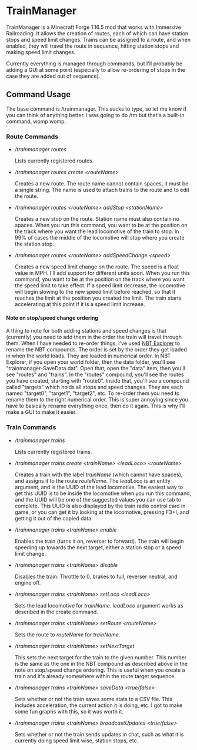 # TrainManager

TrainManager is a Minecraft Forge 1.16.5 mod that works with Immersive Railroading. It allows the creation of routes, each of which can have station stops and speed limit changes. Trains can be assigned to a route, and when enabled, they will travel the route in sequence, hitting station stops and making speed limit changes.

Currently everything is managed through commands, but I'll probably be adding a GUI at some point (especially to allow re-ordering of stops in the case they are added out of sequence).

## Command Usage

The base command is /trainmanager. This sucks to type, so let me know if you can think of anything better. I was going to do /tm but that's a built-in command, womp womp.

### Route Commands

- */trainmanager routes*
  
  Lists currently registered routes.
- */trainmanager routes create \<routeName\>*
  
  Creates a new route. The route name cannot contain spaces, it must be a single string. The name is used to attach trains to the route and to edit the route.
- */trainmanager routes \<routeName\> addStop \<stationName\>*
  
  Creates a new stop on the route. Station name must also contain no spaces. When you run this command, you want to be at the position on the track where you want the lead locomotive of the train to stop. In 99% of cases the middle of the locomotive will stop where you create the station stop.
- */trainmanager routes \<routeName\> addSpeedChange \<speed\>*

  Creates a new speed limit change on the route. The speed is a float value in MPH. I'll add support for different units soon. When you run this command, you want to be at the position on the track where you want the speed limit to take effect. If a speed limit decrease, the locomotive will begin slowing to the new speed limit before reached, so that it reaches the limit at the position you created the limit. The train starts accelerating at this point if it is a speed limit increase.

#### Note on stop/speed change ordering

  A thing to note for both adding stations and speed changes is that (currently) you need to add them in the order the train will travel through them. When I have needed to re-order things, I've used [NBT Explorer](https://www.minecraftforum.net/forums/mapping-and-modding-java-edition/minecraft-tools/1262665-nbtexplorer-nbt-editor-for-windows-and-mac) to rename the NBT compounds. The order is set by the order they get loaded in when the world loads. They are loaded in numerical order. In NBT Explorer, if you open your world folder, then the data folder, you'll see "trainmanager-SaveData.dat". Open that, open the "data" item, then you'll see "routes" and "trains". In the "routes" compound, you'll see the routes you have created, starting with "route0". Inside that, you'll see a compound called "targets" which holds all stops and speed changes. They are each named "target0", "target1", "target2", etc. To re-order them you need to rename them to the right numerical order. This is super annoying since you have to basically rename everything once, then do it again. This is why I'll make a GUI to make it easier. 

### Train Commands

- */trainmanager trains*

  Lists currently registered trains.
- */trainmanager trains create \<trainName\> \<leadLoco\> \<routeName\>*

  Creates a train with the label *trainName* (which cannot have spaces), and assigns it to the route *routeName*. The *leadLoco* is an entity argument, and is the UUID of the lead locomotive. The easiest way to get this UUID is to be inside the locomotive when you run this command, and the UUID will be one of the suggested values you can use tab to complete. This UUID is also displayed by the train radio control card in game, or you can get it by looking at the locomotive, pressing F3+I, and getting it out of the copied data.
- */trainmanager trains \<trainName\> enable*

  Enables the train (turns it on, reverser to forward). The train will begin speeding up towards the next target, either a station stop or a speed limit change.
- */trainmanager trains \<trainName\> disable*

  Disables the train. Throttle to 0, brakes to full, reverser neutral, and engine off.
- */trainmanager trains \<trainName\> setLoco \<leadLoco\>*

  Sets the lead locomotive for *trainName*. *leadLoco* argument works as described in the create command.
- */trainmanager trains \<trainName\> setRoute \<routeName\>*

  Sets the route to *routeName* for *trainName*.
- */trainmanager trains \<trainName\> setNextTarget <nextTargetNum>*

  This sets the next target for the train to the given number. This number is the same as the one in the NBT compound as described above in the note on stop/speed change ordering. This is useful when you create a train and it's already somewhere within the route target sequence.
- */trainmanager trains \<trainName\> saveData \<true/false\>*

  Sets whether or not the train saves some stats to a CSV file. This includes acceleration, the current action it is doing, etc. I got to make some fun graphs with this, so it was worth it.
- */trainmanager trains \<trainName\> broadcastUpdates \<true/false\>*

  Sets whether or not the train sends updates in chat, such as what it is currently doing speed limit wise, station stops, etc.
